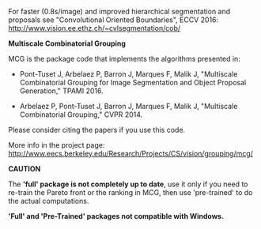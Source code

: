 For faster (0.8s/image) and improved hierarchical segmentation and proposals see "Convolutional Oriented Boundaries", ECCV 2016: http://www.vision.ee.ethz.ch/~cvlsegmentation/cob/


**Multiscale Combinatorial Grouping**

MCG is the package code that implements the algorithms presented in:
 - Pont-Tuset J, Arbelaez P, Barron J, Marques F, Malik J,
 "Multiscale Combinatorial Grouping for Image Segmentation and Object Proposal Generation,"
 TPAMI 2016.

 - Arbelaez P, Pont-Tuset J, Barron J, Marques F, Malik J,
 "Multiscale Combinatorial Grouping,"
 CVPR 2014.

Please consider citing the papers if you use this code.

More info in the project page:
http://www.eecs.berkeley.edu/Research/Projects/CS/vision/grouping/mcg/

**CAUTION**

The **'full' package is not completely up to date**, use it only if you need to re-train the Pareto front or the ranking in MCG, then use 'pre-trained' to do the actual computations.

**'Full' and 'Pre-Trained' packages not compatible with Windows.**




